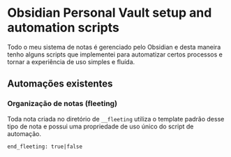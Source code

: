 # Obsidian Personal Vault setup and automation scripts

Todo o meu sistema de notas é gerenciado pelo Obsidian e desta maneira tenho alguns scripts que implementei para automatizar certos processos
e tornar a experiência de uso simples e fluída.

## Automações existentes

### Organização de notas (fleeting)

Toda nota criada no diretório de `__fleeting` utiliza o template padrão desse tipo de nota e possui uma propriedade de uso único do script
de automação.

```
end_fleeting: true|false
```
